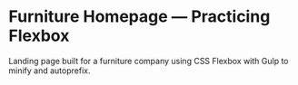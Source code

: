 # Furniture Homepage — Practicing Flexbox

Landing page built for a furniture company using CSS Flexbox with Gulp to minify and autoprefix.
